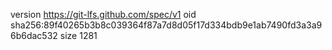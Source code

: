 version https://git-lfs.github.com/spec/v1
oid sha256:89f40265b3b8c039364f87a7d8d05f17d334bdb9e1ab7490fd3a3a96b6dac532
size 1281
